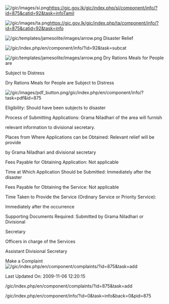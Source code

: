 <!-- Source: https://gic.gov.lk/gic/index.php/en/component/info/?id=875&catid=92&task=info -->

![/gic/images/si.png](/gic/images/si.png)https://gic.gov.lk/gic/index.php/si/component/info/?id=875&catid=92&task=infoTamil

![/gic/images/ta.png](/gic/images/ta.png)https://gic.gov.lk/gic/index.php/ta/component/info/?id=875&catid=92&task=info

![/gic/templates/jamesolite/images/arrow.png](/gic/templates/jamesolite/images/arrow.png) Disaster Relief

![/gic/index.php/en/component/info/?id=92&task=subcat](/gic/index.php/en/component/info/?id=92&task=subcat)

![/gic/templates/jamesolite/images/arrow.png](/gic/templates/jamesolite/images/arrow.png) Dry Rations Meals for People are

Subject to Distress

Dry Rations Meals for People are Subject to Distress

![/gic/images/pdf_button.png](/gic/images/pdf_button.png)/gic/index.php/en/component/info/?task=pdf&id=875

Eligibility: Should have been subjects to disaster

Process of Submitting Applications: Grama Niladhari of the area will furnish

relevant information to divisional secretary.

Places from Where Applications can be Obtained: Relevant relief will be provide

by Grama Niladhari and divisional secretary

Fees Payable for Obtaining Application: Not applicable

Time at Which Application Should be Submitted: Immediately after the disaster

Fees Payable for Obtaining the Service: Not applicable

Time Taken to Provide the Service (Ordinary Service or Priority Service):

Immediately after the occurrence

Supporting Documents Required: Submitted by Grama Niladhari or Divisional

Secretary

Officers in charge of the Services

Assistant Divisional Secretary

Make a Complaint ![/gic/index.php/en/component/complaints/?id=875&task=add](/gic/index.php/en/component/complaints/?id=875&task=add)

Last Updated On: 2009-11-06 12:20:15

/gic/index.php/en/component/complaints/?id=875&task=add

/gic/index.php/en/component/info/?id=0&task=info&back=0&pid=875